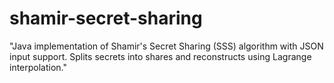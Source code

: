 # shamir-secret-sharing
"Java implementation of Shamir's Secret Sharing (SSS) algorithm with JSON input support. Splits secrets into shares and reconstructs using Lagrange interpolation."
